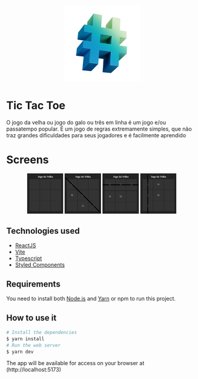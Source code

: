 <h1 align="center">
   <img
        alt="Tic Tac Toe"
        title="Tic Tac Toe"
        src="./public/code.png"
        width="201"
    />
</h1>

# Tic Tac Toe

<p>
O jogo da velha ou jogo do galo ou três em linha é um jogo e/ou passatempo popular.
É um jogo de regras extremamente simples,
que não traz grandes dificuldades para seus jogadores e é facilmente aprendido
</p>

# Screens

<p align="center">
  <img alt="Tic Tac Toe" src="./.screens/1.png" width="19%">
  <img alt="Tic Tac Toe" src="./.screens/2.png" width="19%">
  <img alt="Tic Tac Toe" src="./.screens/3.png" width="19%">
  <img alt="Tic Tac Toe" src="./.screens/4.png" width="19%"/>
</p>

## Technologies used

- [ReactJS](https://pt-br.reactjs.org)
- [Vite](https://vitejs.dev/)
- [Typescript](https://www.typescriptlang.org)
- [Styled Components](https://www.styled-components.com)

## Requirements

You need to install both [Node.js](https://nodejs.org) and
[Yarn](https://yarnpkg.com) or npm to run this project.

## How to use it

```bash
# Install the dependencies
$ yarn install
# Run the web server
$ yarn dev
```

The app will be available for access on your browser at (http://localhost:5173)
